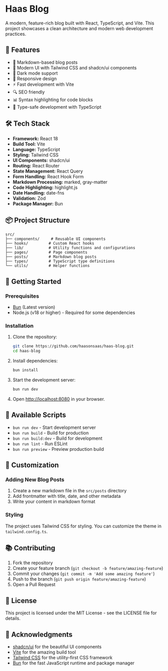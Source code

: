 # Haas Blog

A modern, feature-rich blog built with React, TypeScript, and Vite. This project showcases a clean architecture and modern web development practices.

## 🚀 Features

- 📝 Markdown-based blog posts
- 🎨 Modern UI with Tailwind CSS and shadcn/ui components
- 🌙 Dark mode support
- 📱 Responsive design
- ⚡ Fast development with Vite
- 🔍 SEO friendly
- 📊 Syntax highlighting for code blocks
- 🎯 Type-safe development with TypeScript

## 🛠️ Tech Stack

- **Framework:** React 18
- **Build Tool:** Vite
- **Language:** TypeScript
- **Styling:** Tailwind CSS
- **UI Components:** shadcn/ui
- **Routing:** React Router
- **State Management:** React Query
- **Form Handling:** React Hook Form
- **Markdown Processing:** marked, gray-matter
- **Code Highlighting:** highlight.js
- **Date Handling:** date-fns
- **Validation:** Zod
- **Package Manager:** Bun

## 📦 Project Structure

```
src/
├── components/     # Reusable UI components
├── hooks/         # Custom React hooks
├── lib/           # Utility functions and configurations
├── pages/         # Page components
├── posts/         # Markdown blog posts
├── types/         # TypeScript type definitions
└── utils/         # Helper functions
```

## 🚀 Getting Started

### Prerequisites

- [Bun](https://bun.sh) (Latest version)
- Node.js (v18 or higher) - Required for some dependencies

### Installation

1. Clone the repository:
   ```bash
   git clone https://github.com/haasonsaas/haas-blog.git
   cd haas-blog
   ```

2. Install dependencies:
   ```bash
   bun install
   ```

3. Start the development server:
   ```bash
   bun run dev
   ```

4. Open [http://localhost:8080](http://localhost:8080) in your browser.

## 📝 Available Scripts

- `bun run dev` - Start development server
- `bun run build` - Build for production
- `bun run build:dev` - Build for development
- `bun run lint` - Run ESLint
- `bun run preview` - Preview production build

## 🎨 Customization

### Adding New Blog Posts

1. Create a new markdown file in the `src/posts` directory
2. Add frontmatter with title, date, and other metadata
3. Write your content in markdown format

### Styling

The project uses Tailwind CSS for styling. You can customize the theme in `tailwind.config.ts`.

## 📚 Contributing

1. Fork the repository
2. Create your feature branch (`git checkout -b feature/amazing-feature`)
3. Commit your changes (`git commit -m 'Add some amazing feature'`)
4. Push to the branch (`git push origin feature/amazing-feature`)
5. Open a Pull Request

## 📄 License

This project is licensed under the MIT License - see the LICENSE file for details.

## 🙏 Acknowledgments

- [shadcn/ui](https://ui.shadcn.com/) for the beautiful UI components
- [Vite](https://vitejs.dev/) for the amazing build tool
- [Tailwind CSS](https://tailwindcss.com/) for the utility-first CSS framework
- [Bun](https://bun.sh) for the fast JavaScript runtime and package manager
